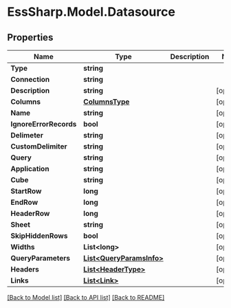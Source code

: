# EssSharp.Model.Datasource

## Properties

Name | Type | Description | Notes
------------ | ------------- | ------------- | -------------
**Type** | **string** |  | 
**Connection** | **string** |  | 
**Description** | **string** |  | [optional] 
**Columns** | [**ColumnsType**](ColumnsType.md) |  | [optional] 
**Name** | **string** |  | [optional] 
**IgnoreErrorRecords** | **bool** |  | [optional] 
**Delimeter** | **string** |  | [optional] 
**CustomDelimiter** | **string** |  | [optional] 
**Query** | **string** |  | [optional] 
**Application** | **string** |  | [optional] 
**Cube** | **string** |  | [optional] 
**StartRow** | **long** |  | [optional] 
**EndRow** | **long** |  | [optional] 
**HeaderRow** | **long** |  | [optional] 
**Sheet** | **string** |  | [optional] 
**SkipHiddenRows** | **bool** |  | [optional] 
**Widths** | **List&lt;long&gt;** |  | [optional] 
**QueryParameters** | [**List&lt;QueryParamsInfo&gt;**](QueryParamsInfo.md) |  | [optional] 
**Headers** | [**List&lt;HeaderType&gt;**](HeaderType.md) |  | [optional] 
**Links** | [**List&lt;Link&gt;**](Link.md) |  | [optional] 

[[Back to Model list]](../README.md#documentation-for-models) [[Back to API list]](../README.md#documentation-for-api-endpoints) [[Back to README]](../README.md)

